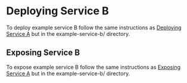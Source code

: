 
# Deploying Service B

To deploy example service B follow the same instructions as [Deploying Service A](deploy-service-a.md) but in the example-service-b/ directory. 

## Exposing Service B

To expose example service B follow the same instructions as [Exposing Service A](deploy-service-a.md) but in the example-service-b/ directory. 